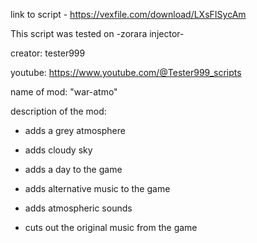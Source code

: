 link to script - https://vexfile.com/download/LXsFISycAm


This script was tested on -zorara injector-

creator: tester999

youtube: https://www.youtube.com/@Tester999_scripts

name of mod: "war-atmo"


description of the mod: 


- adds a grey atmosphere
  
- adds cloudy sky

- adds a day to the game
  
- adds alternative music to the game
  
- adds atmospheric sounds

- cuts out the original music from the game
